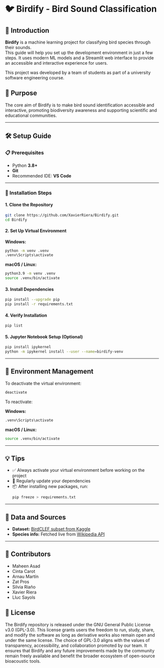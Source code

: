 # 🐦 Birdify - Bird Sound Classification

## 🌟 Introduction

**Birdify** is a machine learning project for classifying bird species through their sounds.  
This guide will help you set up the development environment in just a few steps.
It uses modern ML models and a Streamlit web interface to provide an accessible and interactive experience for users.

This project was developed by a team of students as part of a university software engineering course.


## 🎯  Purpose
The core aim of Birdify is to make bird sound identification accessible and interactive, promoting biodiversity awareness and supporting scientific and educational communities.

---

## 🛠️ Setup Guide

### 📋 Prerequisites

- Python **3.8+**
- **Git**
- Recommended IDE: **VS Code**

---

### 🚀 Installation Steps

#### 1. Clone the Repository

```bash
git clone https://github.com/XavierRiera/Birdify.git
cd Birdify
```

#### 2. Set Up Virtual Environment

**Windows:**

```bash
python -m venv .venv
.venv\Scripts\activate
```

**macOS / Linux:**

```bash
python3.9 -m venv .venv
source .venv/bin/activate
```

#### 3. Install Dependencies

```bash
pip install --upgrade pip
pip install -r requirements.txt
```

#### 4. Verify Installation

```bash
pip list
```

#### 5. Jupyter Notebook Setup (Optional)

```bash
pip install ipykernel
python -m ipykernel install --user --name=birdify-venv
```

---

## 🔄 Environment Management

To deactivate the virtual environment:

```bash
deactivate
```

To reactivate:

**Windows:**

```bash
.venv\Scripts\activate
```

**macOS / Linux:**

```bash
source .venv/bin/activate
```

---

## 💡 Tips

- ✅ Always activate your virtual environment before working on the project  
- 🔄 Regularly update your dependencies  
- 📦 After installing new packages, run:
  ```bash
  pip freeze > requirements.txt
  ```

---

## 📁 Data and Sources

- **Dataset:** [BirdCLEF subset from Kaggle](https://www.kaggle.com/datasets)  
- **Species info:** Fetched live from [Wikipedia API](https://www.mediawiki.org/wiki/API:Main_page)

---
## 👥  Contributors
- Maheen Asad
- Cinta Carot
- Arnau Martín
- Zat Pros
- Silvia Riaño
- Xavier Riera
- Lluc Sayols

## 📄  License
The Birdify repository is released under the GNU General Public License v3.0 (GPL-3.0). This license grants users the freedom to run, study, share, and modify the software as long as derivative works also remain open and under the same license. The choice of GPL-3.0 aligns with the values of transparency, accessibility, and collaboration promoted by our team. It ensures that Birdify and any future improvements made by the community remain freely available and benefit the broader ecosystem of open-source bioacoustic tools.
